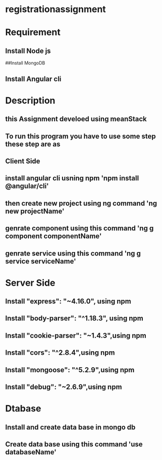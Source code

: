 # registrationassignment
# Requirement
## Install Node js
##Install MongoDB
## Install Angular cli
# Description
## this Assignment develoed using meanStack
## To run this program you have to use some step these step are as
## Client Side
## install angular cli usning npm 'npm install @angular/cli'
## then create new project using ng command 'ng new projectName'
## genrate component using this command 'ng g component componentName'
## genrate service using this command 'ng g service serviceName'
 
# Server Side
## Install "express": "~4.16.0", using npm
## Install "body-parser": "^1.18.3", using npm
## Install "cookie-parser": "~1.4.3",using npm
## Install "cors": "^2.8.4",using npm
## Install "mongoose": "^5.2.9",using npm
## Install "debug": "~2.6.9",using npm
# Dtabase
## Install and create data base in mongo db
## Create data base using this command 'use databaseName'